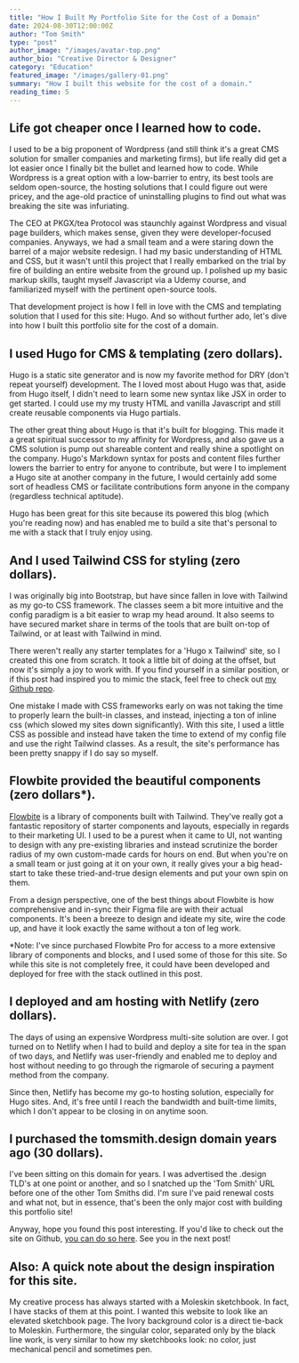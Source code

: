 ```yaml
---
title: "How I Built My Portfolio Site for the Cost of a Domain"
date: 2024-08-30T12:00:00Z
author: "Tom Smith"
type: "post"
author_image: "/images/avatar-top.png"
author_bio: "Creative Director & Designer"
category: "Education"
featured_image: "/images/gallery-01.png"
summary: "How I built this website for the cost of a domain."
reading_time: 5
---
```


<h2 class="text-2xl font-bold text-gunmetal">Life got cheaper once I learned how to code.</h2>

<p class="text-gunmetal">I used to be a big proponent of Wordpress (and still think it's a great CMS solution for smaller companies and marketing firms), but life really did get a lot easier once I finally bit the bullet and learned how to code. While Wordpress is a great option with a low-barrier to entry, its best tools are seldom open-source, the hosting solutions that I could figure out were pricey, and the age-old practice of uninstalling plugins to find out what was breaking the site was infuriating.</p>

<p class="text-gunmetal">The CEO at PKGX/tea Protocol was staunchly against Wordpress and visual page builders, which makes sense, given they were developer-focused companies. Anyways, we had a small team and a were staring down the barrel of a major website redesign. I had my basic understanding of HTML and CSS, but it wasn't until this project that I really embarked on the trial by fire of building an entire website from the ground up. I polished up my basic markup skills, taught myself Javascript via a Udemy course, and familiarized myself with the pertinent open-source tools.</p>

<p class="text-gunmetal">That development project is how I fell in love with the CMS and templating solution that I used for this site: Hugo. And so without further ado, let's dive into how I built this portfolio site for the cost of a domain.</p>

<h2 class="text-2xl text-gunmetal">I used Hugo for CMS & templating (zero dollars).</h2>

<p class="text-gunmetal">Hugo is a static site generator and is now my favorite method for DRY (don't repeat yourself) development. The I loved most about Hugo was that, aside from Hugo itself, I didn't need to learn some new syntax like JSX in order to get started. I could use my my trusty HTML and vanilla Javascript and still create reusable components via Hugo partials.</p>

<p class="text-gunmetal">The other great thing about Hugo is that it's built for blogging. This made it a great spiritual successor to my affinity for Wordpress, and also gave us a CMS solution is pump out shareable content and really shine a spotlight on the company. Hugo's Markdown syntax for posts and content files further lowers the barrier to entry for anyone to contribute, but were I to implement a Hugo site at another company in the future, I would certainly add some sort of headless CMS or facilitate contributions form anyone in the company (regardless technical aptitude).</p>

<p class="text-gunmetal">Hugo has been great for this site because its powered this blog (which you're reading now) and has enabled me to build a site that's personal to me with a stack that I truly enjoy using.</p>

<h2 class="text-2xl text-gunmetal">And I used Tailwind CSS for styling (zero dollars).</h2>

<p class="text-gunmetal">I was originally big into Bootstrap, but have since fallen in love with Tailwind as my go-to CSS framework. The classes seem a bit more intuitive and the config paradigm is a bit easier to wrap my head around. It also seems to have secured market share in terms of the tools that are built on-top of Tailwind, or at least with Tailwind in mind.</p>

<p class="text-gunmetal">There weren't really any starter templates for a 'Hugo x Tailwind' site, so I created this one from scratch. It took a little bit of doing at the offset, but now it's simply a joy to work with. If you find yourself in a similar position, or if this post had inspired you to mimic the stack, feel free to check out <a href="https://github.com/tsmitty11/portfolio-site" target="_blank" class="text-blue-700">my Github repo</a>.</p>

<p class="text-gunmetal">One mistake I made with CSS frameworks early on was not taking the time to properly learn the built-in classes, and instead, injecting a ton of inline css (which slowed my sites down significantly). With this site, I used a little CSS as possible and instead have taken the time to extend of my config file and use the right Tailwind classes. As a result, the site's performance has been pretty snappy if I do say so myself.</p>

<h2 class="text-2xl text-gunmetal">Flowbite provided the beautiful components (zero dollars*).</h2>

<p class="text-gunmetal"><a href="https://flowbite.com/docs/getting-started/introduction/" target="_blank" class="text-blue-700">Flowbite</a> is a library of components built with Tailwind. They've really got a fantastic repository of starter components and layouts, especially in regards to their marketing UI. I used to be a purest when it came to UI, not wanting to design with any pre-existing libraries and instead scrutinize the border radius of my own custom-made cards for hours on end. But when you're on a small team or just going at it on your own, it really gives your a big head-start to take these tried-and-true design elements and put your own spin on them.</p>

<p class="text-gunmetal">From a design perspective, one of the best things about Flowbite is how comprehensive and in-sync their Figma file are with their actual components. It's been a breeze to design and ideate my site, wire the code up, and have it look exactly the same without a ton of leg work.</p>

<p class="text-gunmetal"><span class="font-semibold">*Note:</span> I've since purchased Flowbite Pro for access to a more extensive library of components and blocks, and I used some of those for this site. So while this site is not completely free, it could have been developed and deployed for free with the stack outlined in this post.</p>

<h2 class="text-2xl text-gunmetal">I deployed and am hosting with Netlify (zero dollars).</h2>

<p class="text-gunmetal">The days of using an expensive Wordpress multi-site solution are over. I got turned on to Netlify when I had to build and deploy a site for tea in the span of two days, and Netlify was user-friendly and enabled me to deploy and host without needing to go through the rigmarole of securing a payment method from the company.</p>

<p class="text-gunmetal">Since then, Netlify has become my go-to hosting solution, especially for Hugo sites. And, it's free until I reach the bandwidth and built-time limits, which I don't appear to be closing in on anytime soon.</p>

<h2 class="text-2xl text-gunmetal">I purchased the tomsmith.design domain years ago (30 dollars).</h2>

<p class="text-gunmetal">I've been sitting on this domain for years. I was advertised the .design TLD's at one point or another, and so I snatched up the 'Tom Smith' URL before one of the other Tom Smiths did. I'm sure I've paid renewal costs and what not, but in essence, that's been the only major cost with building this portfolio site!</p>

<p class="text-gunmetal">Anyway, hope you found this post interesting. If you'd like to check out the site on Github, <a href="https://github.com/tsmitty11/portfolio-site" target="_blank" class="text-blue-700">you can do so here</a>. See you in the next post!</p>

<h2 class="text-2xl text-gunmetal">Also: A quick note about the design inspiration for this site.</h2>

<p class="text-gunmetal">My creative process has always started with a Moleskin sketchbook. In fact, I have stacks of them at this point. I wanted this website to look like an elevated sketchbook page. The Ivory background color is a direct tie-back to Moleskin. Furthermore, the singular color, separated only by the black line work, is very similar to how my sketchbooks look: no color, just mechanical pencil and sometimes pen. </p>

